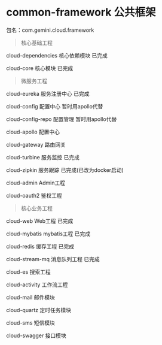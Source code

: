 # common-framework  公共框架

包名：com.gemini.cloud.framework

> 核心基础工程

cloud-dependencies  核心依赖模块        已完成

cloud-core          核心模块            已完成

> 微服务工程

cloud-eureka        服务注册中心        已完成

cloud-config        配置中心            暂时用apollo代替

cloud-config-repo   配置管理            暂时用apollo代替

cloud-apollo        配置中心

cloud-gateway       路由网关

cloud-turbine       服务监控            已完成

cloud-zipkin        服务跟踪            已完成(已改为docker启动)

cloud-admin         Admin工程

cloud-oauth2        鉴权工程

> 核心业务工程

cloud-web           Web工程             已完成

cloud-mybatis       mybatis工程         已完成

cloud-redis         缓存工程            已完成

cloud-stream-mq     消息队列工程        已完成

cloud-es            搜索工程

cloud-activity      工作流工程

cloud-mail          邮件模块

cloud-quartz        定时任务模块

cloud-sms           短信模块

cloud-swagger       接口模块

